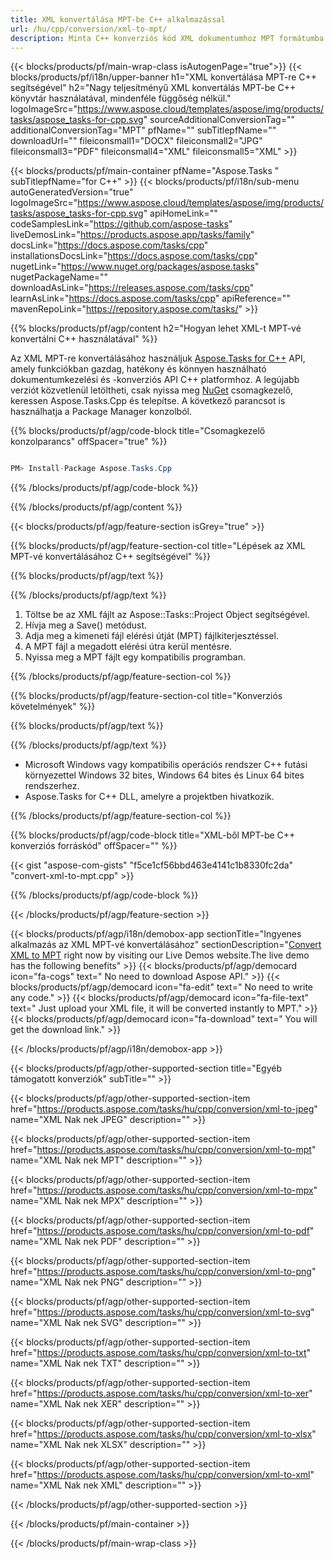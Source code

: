 ```yaml
---
title: XML konvertálása MPT-be C++ alkalmazással 
url: /hu/cpp/conversion/xml-to-mpt/ 
description: Minta C++ konverziós kód XML dokumentumhoz MPT formátumba. Használjon példakódot az XML-ből MPT-be történő kötegelt konvertálásához bármely C++ alkalmazáson belül.
---
```


{{< blocks/products/pf/main-wrap-class isAutogenPage="true">}}
{{< blocks/products/pf/i18n/upper-banner h1="XML konvertálása MPT-re C++ segítségével" h2="Nagy teljesítményű XML konvertálás MPT-be C++ könyvtár használatával, mindenféle függőség nélkül." logoImageSrc="https://www.aspose.cloud/templates/aspose/img/products/tasks/aspose_tasks-for-cpp.svg" sourceAdditionalConversionTag="" additionalConversionTag="MPT" pfName="" subTitlepfName="" downloadUrl="" fileiconsmall1="DOCX" fileiconsmall2="JPG" fileiconsmall3="PDF" fileiconsmall4="XML" fileiconsmall5="XML" >}}

{{< blocks/products/pf/main-container pfName="Aspose.Tasks " subTitlepfName="for C++" >}}
{{< blocks/products/pf/i18n/sub-menu autoGeneratedVersion="true" logoImageSrc="https://www.aspose.cloud/templates/aspose/img/products/tasks/aspose_tasks-for-cpp.svg" apiHomeLink="" codeSamplesLink="https://github.com/aspose-tasks" liveDemosLink="https://products.aspose.app/tasks/family" docsLink="https://docs.aspose.com/tasks/cpp" installationsDocsLink="https://docs.aspose.com/tasks/cpp" nugetLink="https://www.nuget.org/packages/aspose.tasks" nugetPackageName="" downloadAsLink="https://releases.aspose.com/tasks/cpp" learnAsLink="https://docs.aspose.com/tasks/cpp" apiReference="" mavenRepoLink="https://repository.aspose.com/tasks/" >}}

{{% blocks/products/pf/agp/content h2="Hogyan lehet XML-t MPT-vé konvertálni C++ használatával" %}}

 Az XML MPT-re konvertálásához használjuk
 [Aspose.Tasks for C++](https://products.aspose.com/tasks/cpp)
 API, amely funkciókban gazdag, hatékony és könnyen használható dokumentumkezelési és -konverziós API C++ platformhoz. A legújabb verziót közvetlenül letöltheti, csak nyissa meg
 [NuGet](https://www.nuget.org/packages/aspose.tasks)
 csomagkezelő, keressen
 Aspose.Tasks.Cpp
 és telepítse. A következő parancsot is használhatja a Package Manager konzolból.

{{% blocks/products/pf/agp/code-block title="Csomagkezelő konzolparancs" offSpacer="true" %}}

```cs

PM> Install-Package Aspose.Tasks.Cpp

```

{{% /blocks/products/pf/agp/code-block %}}

{{% /blocks/products/pf/agp/content %}}

{{< blocks/products/pf/agp/feature-section isGrey="true" >}}

{{% blocks/products/pf/agp/feature-section-col title="Lépések az XML MPT-vé konvertálásához C++ segítségével" %}}

{{% blocks/products/pf/agp/text %}}


{{% /blocks/products/pf/agp/text %}}

1. Töltse be az XML fájlt az Aspose::Tasks::Project Object segítségével.
1. Hívja meg a Save() metódust.
1. Adja meg a kimeneti fájl elérési útját (MPT) fájlkiterjesztéssel.
1. A MPT fájl a megadott elérési útra kerül mentésre.
1. Nyissa meg a MPT fájlt egy kompatibilis programban.

{{% /blocks/products/pf/agp/feature-section-col %}}

{{% blocks/products/pf/agp/feature-section-col title="Konverziós követelmények" %}}

{{% blocks/products/pf/agp/text %}}


{{% /blocks/products/pf/agp/text %}}

- Microsoft Windows vagy kompatibilis operációs rendszer C++ futási környezettel Windows 32 bites, Windows 64 bites és Linux 64 bites rendszerhez.
- Aspose.Tasks for C++ DLL, amelyre a projektben hivatkozik.

{{% /blocks/products/pf/agp/feature-section-col %}}

{{% blocks/products/pf/agp/code-block title="XML-ből MPT-be C++ konverziós forráskód" offSpacer="" %}}

{{< gist "aspose-com-gists" "f5ce1cf56bbd463e4141c1b8330fc2da" "convert-xml-to-mpt.cpp" >}}

{{% /blocks/products/pf/agp/code-block %}}

{{< /blocks/products/pf/agp/feature-section >}}

<!-- aboutfile Starts -->

{{< blocks/products/pf/agp/i18n/demobox-app sectionTitle="Ingyenes alkalmazás az XML MPT-vé konvertálásához" sectionDescription="[Convert XML to MPT](https://products.aspose.app/tasks/conversion/xml-to-mpt) right now by visiting our Live Demos website.The live demo has the following benefits" >}}
        {{< blocks/products/pf/agp/democard icon="fa-cogs" text=" No need to download Aspose API." >}}
        {{< blocks/products/pf/agp/democard icon="fa-edit" text=" No need to write any code." >}}
        {{< blocks/products/pf/agp/democard icon="fa-file-text" text=" Just upload your XML file, it will be converted instantly to MPT." >}}
        {{< blocks/products/pf/agp/democard icon="fa-download" text=" You will get the download link." >}}

{{< /blocks/products/pf/agp/i18n/demobox-app >}}

<!-- aboutfile Ends -->

{{< blocks/products/pf/agp/other-supported-section title="Egyéb támogatott konverziók" subTitle="" >}}

{{< blocks/products/pf/agp/other-supported-section-item href="https://products.aspose.com/tasks/hu/cpp/conversion/xml-to-jpeg" name="XML Nak nek JPEG" description="" >}}

{{< blocks/products/pf/agp/other-supported-section-item href="https://products.aspose.com/tasks/hu/cpp/conversion/xml-to-mpt" name="XML Nak nek MPT" description="" >}}

{{< blocks/products/pf/agp/other-supported-section-item href="https://products.aspose.com/tasks/hu/cpp/conversion/xml-to-mpx" name="XML Nak nek MPX" description="" >}}

{{< blocks/products/pf/agp/other-supported-section-item href="https://products.aspose.com/tasks/hu/cpp/conversion/xml-to-pdf" name="XML Nak nek PDF" description="" >}}

{{< blocks/products/pf/agp/other-supported-section-item href="https://products.aspose.com/tasks/hu/cpp/conversion/xml-to-png" name="XML Nak nek PNG" description="" >}}

{{< blocks/products/pf/agp/other-supported-section-item href="https://products.aspose.com/tasks/hu/cpp/conversion/xml-to-svg" name="XML Nak nek SVG" description="" >}}

{{< blocks/products/pf/agp/other-supported-section-item href="https://products.aspose.com/tasks/hu/cpp/conversion/xml-to-txt" name="XML Nak nek TXT" description="" >}}

{{< blocks/products/pf/agp/other-supported-section-item href="https://products.aspose.com/tasks/hu/cpp/conversion/xml-to-xer" name="XML Nak nek XER" description="" >}}

{{< blocks/products/pf/agp/other-supported-section-item href="https://products.aspose.com/tasks/hu/cpp/conversion/xml-to-xlsx" name="XML Nak nek XLSX" description="" >}}

{{< blocks/products/pf/agp/other-supported-section-item href="https://products.aspose.com/tasks/hu/cpp/conversion/xml-to-xml" name="XML Nak nek XML" description="" >}}



{{< /blocks/products/pf/agp/other-supported-section >}}

{{< /blocks/products/pf/main-container >}}
    
{{< /blocks/products/pf/main-wrap-class >}}